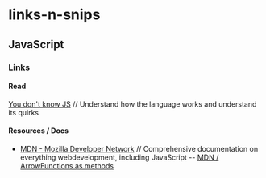 # links-n-snips

## JavaScript
### Links
#### Read
[You don't know JS](https://github.com/getify/You-Dont-Know-JS) // Understand how the language works and understand its quirks

#### Resources / Docs
- [MDN - Mozilla Developer Network](https://developer.mozilla.org/en-US/) // Comprehensive documentation on everything webdevelopment, including JavaScript 
-- [MDN / ArrowFunctions as methods](https://developer.mozilla.org/en-US/docs/Web/JavaScript/Reference/Functions/Arrow_functions#arrow_functions_used_as_methods)
